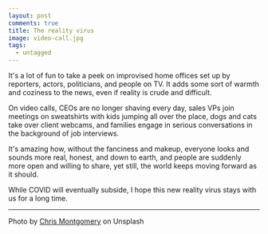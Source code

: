 ```yaml
---
layout: post
comments: true
title: The reality virus
image: video-call.jpg
tags:
  - untagged
---
```


It's a lot of fun to take a peek on improvised home offices set up by reporters, actors, politicians, and people on TV.  It adds some sort of warmth and coziness to the news, even if reality is crude and difficult.<!--more-->

On video calls, CEOs are no longer shaving every day, sales VPs join meetings on sweatshirts with kids jumping all over the place, dogs and cats take over client webcams, and families engage in serious conversations in the background of job interviews.

It's amazing how, without the fanciness and makeup, everyone looks and sounds more real, honest, and down to earth, and people are suddenly more open and willing to share, yet still, the world keeps moving forward as it should.

While COVID will eventually subside, I hope this new reality virus stays with us for a long time.

---
Photo by [Chris Montgomery](https://unsplash.com/@cwmonty) on Unsplash